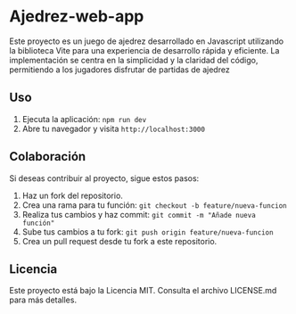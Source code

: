 # Ajedrez-web-app
Este proyecto es un juego de ajedrez desarrollado en Javascript utilizando la biblioteca Vite para una experiencia de desarrollo rápida y eficiente. La implementación se centra en la simplicidad y la claridad del código, permitiendo a los jugadores disfrutar de partidas de ajedrez


## Uso

1. Ejecuta la aplicación: `npm run dev`
2. Abre tu navegador y visita `http://localhost:3000`

## Colaboración

Si deseas contribuir al proyecto, sigue estos pasos:

1. Haz un fork del repositorio.
2. Crea una rama para tu función: `git checkout -b feature/nueva-funcion`
3. Realiza tus cambios y haz commit: `git commit -m "Añade nueva función"`
4. Sube tus cambios a tu fork: `git push origin feature/nueva-funcion`
5. Crea un pull request desde tu fork a este repositorio.

## Licencia

Este proyecto está bajo la Licencia MIT. Consulta el archivo LICENSE.md para más detalles.


